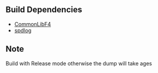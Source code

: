 ## Build Dependencies
* [CommonLibF4](https://github.com/Ryan-rsm-McKenzie/CommonLibF4)
* [spdlog](https://github.com/gabime/spdlog)

## Note
Build with Release mode otherwise the dump will take ages
